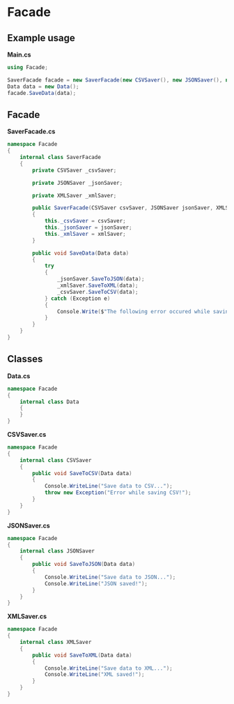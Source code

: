 # Facade

## Example usage

**Main.cs**
```csharp src\Main.cs
using Facade;

SaverFacade facade = new SaverFacade(new CSVSaver(), new JSONSaver(), new XMLSaver());
Data data = new Data();
facade.SaveData(data);
```

## Facade

**SaverFacade.cs**
```csharp src\SaverFacade.cs
namespace Facade
{
    internal class SaverFacade
    {
        private CSVSaver _csvSaver;

        private JSONSaver _jsonSaver;

        private XMLSaver _xmlSaver;

        public SaverFacade(CSVSaver csvSaver, JSONSaver jsonSaver, XMLSaver xmlSaver)
        {
            this._csvSaver = csvSaver;
            this._jsonSaver = jsonSaver;
            this._xmlSaver = xmlSaver;
        }

        public void SaveData(Data data)
        {
            try
            {
                _jsonSaver.SaveToJSON(data);
                _xmlSaver.SaveToXML(data);
                _csvSaver.SaveToCSV(data);  
            } catch (Exception e)
            {
                Console.Write($"The following error occured while saving: {e}");
            }
        }
    }
}
```

## Classes

**Data.cs**
```csharp src\Data.cs
namespace Facade
{
    internal class Data
    {
    }
}
```

**CSVSaver.cs**
```csharp src\CSVSaver.cs
namespace Facade
{
    internal class CSVSaver
    {
        public void SaveToCSV(Data data)
        {
            Console.WriteLine("Save data to CSV...");            
            throw new Exception("Error while saving CSV!");            
        }
    }
}
```

**JSONSaver.cs**
```csharp src\JSONSaver.cs
namespace Facade
{
    internal class JSONSaver
    {
        public void SaveToJSON(Data data)
        {
            Console.WriteLine("Save data to JSON...");
            Console.WriteLine("JSON saved!");
        }
    }
}
```

**XMLSaver.cs**
```csharp src\XMLSaver.cs
namespace Facade
{
    internal class XMLSaver
    {
        public void SaveToXML(Data data)
        {
            Console.WriteLine("Save data to XML...");
            Console.WriteLine("XML saved!");
        }
    }
}
```
